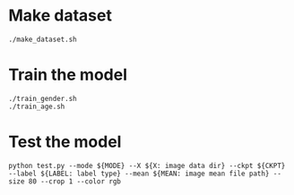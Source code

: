# Make dataset
```
./make_dataset.sh
```

# Train the model
```
./train_gender.sh
./train_age.sh
```

# Test the model
```
python test.py --mode ${MODE} --X ${X: image data dir} --ckpt ${CKPT} --label ${LABEL: label type} --mean ${MEAN: image mean file path} --size 80 --crop 1 --color rgb
```
